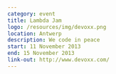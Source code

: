 ```yaml
---
category: event
title: Lambda Jam
logo: /resources/img/devoxx.png
location: Antwerp
description: We code in peace
start: 11 November 2013
end: 15 November 2013
link-out: http://www.devoxx.com/
---
```


